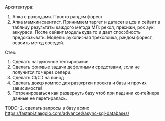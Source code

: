 
Архитектура: 

1. Апка с разводами. Просто рандом форест 
2. Апка мамкин саентист. Принимаем таргет и датасет в цсв и сейвит в таблицу результаты каждого метода МЛ: рекол, пресижн, рок аук, аккураси. После сейвит модель куда то и дает способность предсказывать. Модели: рукописная трехслойка, рандом форест, освоить метод соседей. 

Стек: 
1. Сделать нагрузочное тестирование.
2. Сделать фоновые задачи дефолтными средствами, если не получится то через селери. 
3. Сделать CI/CD на линод  
4. Сделать докер компос для развертки проекта и базы и прочих зависимостей.
5. Потренироваться как развернуть базу чтоб при падении контейнера данные не перетиралась.

TODO:
2. сделать запросы в базу асинх https://fastapi.tiangolo.com/advanced/async-sql-databases/